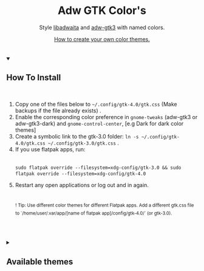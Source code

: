 <div align="center">
    <h1>Adw GTK Color's</h1>
    <p> Style 
        <a href="https://gnome.pages.gitlab.gnome.org/libadwaita/">libadwaita</a> and 
        <a href="https://github.com/lassekongo83/adw-gtk3">adw-gtk3</a> 
        with named colors.
    </p>
    <a href="./HOWTO.md">How to create your own color themes.</a><br><br><br>
</div>

<div align="left">
    <details open>
        <summary><h2>How To Install</h2></summary><br>
    <ol align="left">
        <li>Copy one of the files below to <code>~/.config/gtk-4.0/gtk.css</code> (Make backups if the file already exists) .</li>
        <li>Enable the corresponding color preference in <code>gnome-tweaks</code> (adw-gtk3 or adw-gtk3-dark) and <code>gnome-control-center</code>, [e.g Dark for dark color themes]</li>
        <li>Create a symbolic link to the gtk-3.0 folder: <code>ln -s ~/.config/gtk-4.0/gtk.css ~/.config/gtk-3.0/gtk.css</code> .</li>
        <li>If you use flatpak apps, run:</li><br>
        <pre><code>sudo flatpak override --filesystem=xdg-config/gtk-3.0 && sudo flatpak override --filesystem=xdg-config/gtk-4.0</code></pre>
        <li>Restart any open applications or log out and in again.</li>
        <br><p><sub>!  Tip: Use different color themes for different Flatpak apps. Add a different gtk.css file to `/home/user/.var/app/[name of flatpak app]/config/gtk-4.0/` (or gtk-3.0).</sub></p><br><br>
    </ol>
    </details>
</div>

<div align="center">
    <details>
        <summary align="left"><h2>Available themes</h2></summary><br>
    <table>
        <tr align="center">
            <th>Color theme</th>
            <th>Info / Screenshot</th>
            <th>Submitted by</th>
        </tr>
        <tr><td colspan="3"></td></tr>
        <tr><td colspan="3"></td></tr>
        <tr align="center">
            <td><a href="./themes/dracula/gtk.css">dracula</a></td>
            <td><img src="./themes/dracula/dracula.png?raw=true" alt="dracula"></td>
            <td><a href="https://github.com/lassekongo83" title="github">lassekongo83</a></td>
        </tr>
        <tr align="center">
            <td><a href="./themes/nord/gtk.css">nord</a></td>
            <td><img src="./themes/nord/nord.png?raw=true" alt="nord"></td>
            <td><a href="https://github.com/lassekongo83" title="github">lassekongo83</a></td>
        </tr>
        <tr align="center">
            <td><a href="./themes/Peninsula-dark/gtk.css">peninsula-dark</a></td>
            <td><img src="./themes/Peninsula-dark/peninsula-dark.png?raw=true" alt="peninsula-dark"></td>
            <td><a href="https://github.com/lassekongo83" title="github">lassekongo83</a></td>
        </tr>
        <tr align="center">
            <td><a href="./themes/gruvbox-dark/gtk.css">gruvbox-dark</a></td>
            <td><img src="./themes/gruvbox-dark/gruvbox-dark.png?raw=true" alt="gruvbox-dark"></td>
            <td><a href="https://github.com/WryOpussum" title="github">wryopussum</a></td>
        </tr>
        <tr><td colspan="3"></td></tr>
        <tr><td colspan="3"></td></tr>
        <tr align="center">
            <td><a href="./themes/alpha-tritanopia/gtk.css">alpha-tritanopia</a></td>
            <td><img src="./themes/alpha-tritanopia/preview.png?raw=true" alt="alpha-tritanopia"></td>
            <td><a href="https://github.com/mobinjavari" title="github">mobinjavari</a></td>
        </tr>
        <tr align="center">
            <td><a href="./themes/alpha-black/gtk.css">alpha-black</a></td>
            <td><img src="./themes/alpha-black/preview.png?raw=true" alt="alpha-black"></td>
            <td><a href="https://github.com/mobinjavari" title="github">mobinjavari</a></td>
        </tr>
        <tr align="center">
            <td><a href="./themes/alpha-dark/gtk.css">alpha-dark</a></td>
            <td><img src="./themes/alpha-dark/preview.png?raw=true" alt="alpha-dark"></td>
            <td><a href="https://github.com/mobinjavari" title="github">mobinjavari</a></td>
        </tr>
        <tr align="center">
            <td><a href="./themes/alpha-mac/gtk.css">alpha-mac</a></td>
            <td><img src="./themes/alpha-mac/preview.png?raw=true" alt="alpha-mac"></td>
            <td><a href="https://github.com/mobinjavari" title="github">mobinjavari</a></td>
        </tr>
        <tr><td colspan="3"></td></tr>
        <tr><td colspan="3"></td></tr>
        <tr align="center">
            <td><a href="./themes/solarized/gtk.css">solarized</a></td>
            <td><img src="./themes/solarized/solarized.png?raw=true" alt="solarized"></td>
            <td><a href="https://github.com/davidphilipbarr" title="github">davidphilipbarr</a></td>
        </tr>
        <tr align="center">
            <td><a href="./themes/solarized-dark/gtk.css">solarized-dark</a></td>
            <td><img src="./themes/solarized-dark/solarized-dark.png?raw=true" alt="solarized-dark"></td>
            <td><a href="https://github.com/davidphilipbarr" title="github">davidphilipbarr</a></td>
        </tr>
        <tr><td colspan="3"></td></tr>
        <tr><td colspan="3"></td></tr>
        <tr align="center">
            <td><a href="./themes/adw-hc-dark/gtk.css">adw-hc-dark</a></td>
            <td><p>A slightly higher contrast libadwaita dark theme. <a href="./themes/adw-hc-dark/screenshot.png?raw=true">Screenshot</a>.</p></td>
            <td><a href="https://github.com/lassekongo83" title="github">lassekongo83</a></td>
        </tr>
        <tr align="center">
            <td><a href="./themes/adw-hc-light/gtk.css">adw-hc-light</a></td>
            <td><p>A slightly higher contrast libadwaita dark theme. <a href="./themes/adw-hc-light/screenshot.png?raw=true">Screenshot</a>.</p></td>
            <td><a href="https://github.com/lassekongo83" title="github">lassekongo83</a></td>
        </tr>
        <tr><td colspan="3"></td></tr>
        <tr><td colspan="3"></td></tr>
        <tr align="center">
            <td><a href="./themes/yaru/gtk.css">yaru</a></td>
            <td><p>Yaru accent-color theme.</p></td>
            <td><a href="https://github.com/yellowgh0st" title="github">yellowgh0st</a></td>
        </tr>
        <tr align="center">
            <td><a href="./themes/yaru-dark/gtk.css">yaru-dark</a></td>
            <td><p>Yaru-dark accent-color theme.</p></td>
            <td><a href="https://github.com/yellowgh0st" title="github">yellowgh0st</a></td>
        </tr>
        <tr align="center" align="center"> 
            <td><a href="./themes/yaru-bark/gtk.css">yaru-bark</a></td>
            <td><p>Yaru-bark accent-color theme.</p></td>
            <td><a href="https://github.com/yellowgh0st" title="github">yellowgh0st</a></td>
        </tr>
        <tr align="center">
            <td><a href="./themes/yaru-bark-dark/gtk.css">yaru-bark-dark</a></td>
            <td><p>Yaru-bark-dark accent-color theme.</p></td>
            <td><a href="https://github.com/yellowgh0st" title="github">yellowgh0st</a></td>
        </tr>
        <tr align="center">
            <td><a href="./themes/yaru-blue/gtk.css">yaru-blue</a></td>
            <td><p>Yaru-blue accent-color theme.</p></td>
            <td><a href="https://github.com/yellowgh0st" title="github">yellowgh0st</a></td>
        </tr>
        <tr align="center">
            <td><a href="./themes/yaru-blue-dark/gtk.css">yaru-blue-dark</a></td>
            <td><p>Yaru-blue-dark accent-color theme.</p></td>
            <td><a href="https://github.com/yellowgh0st" title="github">yellowgh0st</a></td>
        </tr>
        <tr align="center">
            <td><a href="./themes/yaru-magenta/gtk.css">yaru-magenta</a></td>
            <td><p>Yaru-magenta accent-color theme.</p></td>
            <td><a href="https://github.com/yellowgh0st" title="github">yellowgh0st</a></td>
        </tr>
        <tr align="center">
            <td><a href="./themes/yaru-magenta-dark/gtk.css">yaru-magenta-dark</a></td>
            <td><p>Yaru-magenta-dark accent-color theme.</p></td>
            <td><a href="https://github.com/yellowgh0st" title="github">yellowgh0st</a></td>
        </tr>
        <tr align="center">
            <td><a href="./themes/yaru-olive/gtk.css">yaru-olive</a></td>
            <td><p>Yaru-olive accent-color theme.</p></td>
            <td><a href="https://github.com/yellowgh0st" title="github">yellowgh0st</a></td>
        </tr>
        <tr align="center">
            <td><a href="./themes/yaru-olive-dark/gtk.css">yaru-olive-dark</a></td>
            <td><p>Yaru-olive-dark accent-color theme.</p></td>
            <td><a href="https://github.com/yellowgh0st" title="github">yellowgh0st</a></td>
        </tr>
        <tr align="center">
            <td><a href="./themes/yaru-prussiangreen/gtk.css">yaru-prussiangreen</a></td>
            <td><p>Yaru-prussiangreen accent-color theme.</p></td>
            <td><a href="https://github.com/yellowgh0st" title="github">yellowgh0st</a></td>
        </tr>
        <tr align="center">
            <td><a href="./themes/yaru-prussiangreen-dark/gtk.css">yaru-prussiangreen-dark</a></td>
            <td><p>Yaru-prussiangreen-dark accent-color theme.</p></td>
            <td><a href="https://github.com/yellowgh0st" title="github">yellowgh0st</a></td>
        </tr>
        <tr align="center">
            <td><a href="./themes/yaru-purple/gtk.css">yaru-purple</a></td>
            <td><p>Yaru-purple accent-color theme.</p></td>
            <td><a href="https://github.com/yellowgh0st" title="github">yellowgh0st</a></td>
        </tr>
        <tr align="center">
            <td><a href="./themes/yaru-purple-dark/gtk.css">yaru-purple-dark</a></td>
            <td><p>Yaru-purple-dark accent-color theme.</p></td>
            <td><a href="https://github.com/yellowgh0st" title="github">yellowgh0st</a></td>
        </tr>
        <tr align="center">
            <td><a href="./themes/yaru-red/gtk.css">yaru-red</a></td>
            <td><p>Yaru-red accent-color theme.</p></td>
            <td><a href="https://github.com/yellowgh0st" title="github">yellowgh0st</a></td>
        </tr>
        <tr align="center">
            <td><a href="./themes/yaru-red-dark/gtk.css">yaru-red-dark</a></td>
            <td><p>Yaru-red-dark accent-color theme.</p></td>
            <td><a href="https://github.com/yellowgh0st" title="github">yellowgh0st</a></td>
        </tr>
        <tr align="center">
            <td><a href="./themes/yaru-sage/gtk.css">yaru-sage</a></td>
            <td><p>Yaru-sage accent-color theme.</p></td>
            <td><a href="https://github.com/yellowgh0st" title="github">yellowgh0st</a></td>
        </tr>
        <tr align="center">
            <td><a href="./themes/yaru-sage-dark/gtk.css">yaru-sage-dark</a></td>
            <td><p>Yaru-sage-dark accent-color theme.</p></td>
            <td><a href="https://github.com/yellowgh0st" title="github">yellowgh0st</a></td>
        </tr>
        <tr align="center">
            <td><a href="./themes/yaru-viridian/gtk.css">yaru-viridian</a></td>
            <td><p>Yaru-viridian accent-color theme.</p></td>
            <td><a href="https://github.com/yellowgh0st" title="github">yellowgh0st</a></td>
        </tr>
        <tr align="center">
            <td><a href="./themes/yaru-sage-dark/gtk.css">yaru-viridian-dark</a></td>
            <td><p>Yaru-viridian-dark accent-color theme.</p></td>
            <td><a href="https://github.com/yellowgh0st" title="github">yellowgh0st</a></td>
        </tr>
        <tr><td colspan="3"></td></tr>
        <tr><td colspan="3"></td></tr>
    </table>
    </details>
</div>

